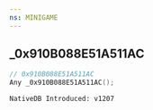 ```yaml
---
ns: MINIGAME
---
```

## _0x910B088E51A511AC

```c
// 0x910B088E51A511AC
Any _0x910B088E51A511AC();
```

```
NativeDB Introduced: v1207
```

